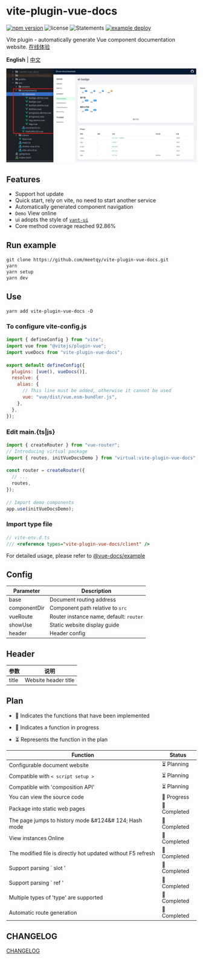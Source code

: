 # vite-plugin-vue-docs

[![npm version](https://img.shields.io/npm/v/vite-plugin-vue-docs)](https://www.npmjs.com/package/vite-plugin-vue-docs)
![license](https://img.shields.io/npm/l/vite-plugin-vue-docs)
![Statements](https://img.shields.io/badge/statements-79.66%25-red.svg)
[![example deploy](https://github.com/meetqy/vite-plugin-vue-docs/actions/workflows/deploy.yml/badge.svg)](https://meetqy.github.io/vite-plugin-vue-docs/#/docs)

Vite plugin - automatically generate Vue component documentation website. <a href='https://meetqy.github.io/vite-plugin-vue-docs/#/docs' traget='_blank'>在线体验</a>

**English** | [中文](./README.md)

![preview](./preview.jpg)

## Features

- Support hot update
- Quick start, rely on vite, no need to start another service
- Automatically generated component navigation
- `Demo` View online
- ui adopts the style of <a href='https://youzan.github.io/vant-weapp/#/home'>`vant-ui`</a>
- Core method coverage reached 92.86%

## Run example

```shell
git clone https://github.com/meetqy/vite-plugin-vue-docs.git
yarn
yarn setup
yarn dev
```

## Use

```shell
yarn add vite-plugin-vue-docs -D
```

### To configure **vite-config.js**

```js
import { defineConfig } from "vite";
import vue from "@vitejs/plugin-vue";
import vueDocs from "vite-plugin-vue-docs";

export default defineConfig({
  plugins: [vue(), vueDocs()],
  resolve: {
    alias: {
      // This line must be added, otherwise it cannot be used
      vue: "vue/dist/vue.esm-bundler.js",
    },
  },
});
```

### Edit **main.{ts|js}**

```js
import { createRouter } from "vue-router";
// Introducing virtual package
import { routes, initVueDocsDemo } from "virtual:vite-plugin-vue-docs";

const router = createRouter({
  // ...
  routes,
});

// Import demo components
app.use(initVueDocsDemo);
```

### Import type file

```js
// vite-env.d.ts
/// <reference types="vite-plugin-vue-docs/client" />
```

For detailed usage, please refer to [@vue-docs/example](./packages/example/README.md)

## Config

| Parameter    | Description                            |
| ------------ | -------------------------------------- |
| base         | Document routing address               |
| componentDir | Component path relative to `src`       |
| vueRoute     | Router instance name, default: `router` |
| showUse      | Static website display guide           |
| header       | Header config                          |

## Header

| 参数  | 说明                 |
| ----- | -------------------- |
| title | Website header title |

## Plan

- 🚀 Indicates the functions that have been implemented

- 👷 Indicates a function in progress

- ⏳ Represents the function in the plan

| Function                                                     | Status         |
| ------------------------------------------------------------ | -------------- |
| Configurable document website                                | ⏳ Planning    |
| Compatible with `< script setup >`                           | ⏳ Planning    |
| Compatible with 'composition API'                            | ⏳ Planning    |
| You can view the source code                                 | 👷 Progress |
| Package into static web pages                                | 🚀 Completed   |
| The page jumps to history mode &#124&# 124; Hash mode        | 🚀 Completed   |
| View instances Online                                        | 🚀 Completed   |
| The modified file is directly hot updated without F5 refresh | 🚀 Completed   |
| Support parsing ` slot '                                     | 🚀 Completed   |
| Support parsing ` ref '                                      | 🚀 Completed   |
| Multiple types of 'type' are supported                       | 🚀 Completed   |
| Automatic route generation                                   | 🚀 Completed   |

## CHANGELOG

<a target="_blank" href="https://meetqy.github.io/vite-plugin-vue-docs/#/docs/@vite-plugin-vue-docs/changelog">CHANGELOG</a>